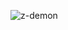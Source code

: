 ![z-demon](https://github.com/yuankong666/Ultimate-RAT-Collection/assets/128066597/79d49193-5cf1-4c12-8d3a-2ad12049be1c)
